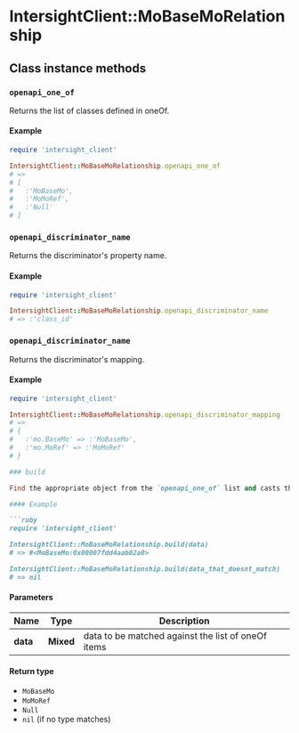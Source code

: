 # IntersightClient::MoBaseMoRelationship

## Class instance methods

### `openapi_one_of`

Returns the list of classes defined in oneOf.

#### Example

```ruby
require 'intersight_client'

IntersightClient::MoBaseMoRelationship.openapi_one_of
# =>
# [
#   :'MoBaseMo',
#   :'MoMoRef',
#   :'Null'
# ]
```

### `openapi_discriminator_name`

Returns the discriminator's property name.

#### Example

```ruby
require 'intersight_client'

IntersightClient::MoBaseMoRelationship.openapi_discriminator_name
# => :'class_id'
```

### `openapi_discriminator_name`

Returns the discriminator's mapping.

#### Example

```ruby
require 'intersight_client'

IntersightClient::MoBaseMoRelationship.openapi_discriminator_mapping
# =>
# {
#   :'mo.BaseMo' => :'MoBaseMo',
#   :'mo.MoRef' => :'MoMoRef'
# }

### build

Find the appropriate object from the `openapi_one_of` list and casts the data into it.

#### Example

```ruby
require 'intersight_client'

IntersightClient::MoBaseMoRelationship.build(data)
# => #<MoBaseMo:0x00007fdd4aab02a0>

IntersightClient::MoBaseMoRelationship.build(data_that_doesnt_match)
# => nil
```

#### Parameters

| Name | Type | Description |
| ---- | ---- | ----------- |
| **data** | **Mixed** | data to be matched against the list of oneOf items |

#### Return type

- `MoBaseMo`
- `MoMoRef`
- `Null`
- `nil` (if no type matches)

